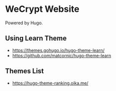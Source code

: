 # WeCrypt Website

Powered by Hugo.

## Using Learn Theme

* https://themes.gohugo.io/hugo-theme-learn/
* https://github.com/matcornic/hugo-theme-learn

## Themes List

* https://hugo-theme-ranking.oika.me/